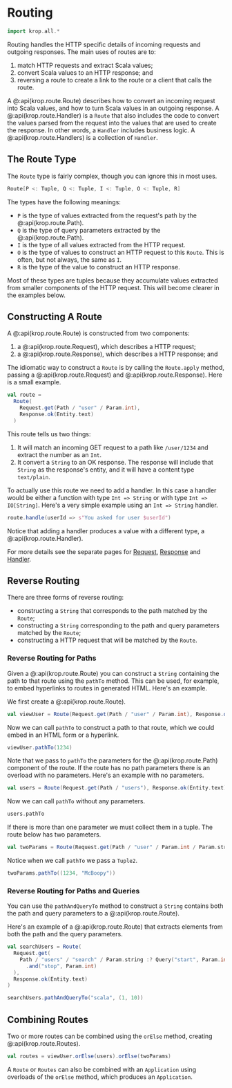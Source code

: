 # Routing

```scala mdoc:invisible
import krop.all.*
```

Routing handles the HTTP specific details of incoming requests and outgoing responses. The main uses of routes are to:

1. match HTTP requests and extract Scala values;
2. convert Scala values to an HTTP response; and
3. reversing a route to create a link to the route or a client that calls the route.

A @:api(krop.route.Route) describes how to convert an incoming request into Scala values, and how to turn Scala values in an outgoing response.
A @:api(krop.route.Handler) is a `Route` that also includes the code to convert the values parsed from the request into the values that are used to create the response. In other words, a `Handler` includes business logic.
A @:api(krop.route.Handlers) is a collection of `Handler`.


## The Route Type

The `Route` type is fairly complex, though you can ignore this in most uses.

``` scala
Route[P <: Tuple, Q <: Tuple, I <: Tuple, O <: Tuple, R]
```

The types have the following meanings:

* `P` is the type of values extracted from the request's path by the @:api(krop.route.Path).
* `Q` is the type of query parameters extracted by the @:api(krop.route.Path).
* `I` is the type of all values extracted from the HTTP request.
* `O` is the type of values to construct an HTTP request to this `Route`. This is often, but not always, the same as `I`.
* `R` is the type of the value to construct an HTTP response.

Most of these types are tuples because they accumulate values extracted from smaller components of the HTTP request.
This will become clearer in the examples below.


## Constructing A Route

A @:api(krop.route.Route) is constructed from two components:

1. a @:api(krop.route.Request), which describes a HTTP request;
2. a @:api(krop.route.Response), which describes a HTTP response; and

The idiomatic way to construct a `Route` is by calling the `Route.apply` method, passing a @:api(krop.route.Request) and @:api(krop.route.Response). 
Here is a small example.

```scala mdoc:silent
val route = 
  Route(
    Request.get(Path / "user" / Param.int), 
    Response.ok(Entity.text)
  )
```

This route tells us two things:

1. It will match an incoming GET request to a path like `/user/1234` and extract the number as an `Int`.
2. It convert a `String` to an OK response. The response will include that `String` as the response's entity, and it will have a content type `text/plain`.

To actually use this route we need to add a handler. In this case a handler would be either a function with type `Int => String` or with type `Int => IO[String]`. Here's a very simple example using an `Int => String` handler.

```scala
route.handle(userId => s"You asked for user $userId")
```

Notice that adding a handler produces a value with a different type, a @:api(krop.route.Handler).

For more details see the separate pages for [Request](request.md), [Response](response.md) and [Handler](../handler.md).



## Reverse Routing

There are three forms of reverse routing:

* constructing a `String` that corresponds to the path matched by the `Route`;
* constructing a `String` corresponding to the path and query parameters matched by the `Route`;
* constructing a HTTP request that will be matched by the `Route`.


### Reverse Routing for Paths

Given a @:api(krop.route.Route) you can construct a `String` containing the path to that route using the `pathTo` method. This can be used, for example, to embed hyperlinks to routes in generated HTML. Here's an example.

We first create a @:api(krop.route.Route).

```scala mdoc:silent
val viewUser = Route(Request.get(Path / "user" / Param.int), Response.ok(Entity.text))
```

Now we can call `pathTo` to construct a path to that route, which we could embed in an HTML form or a hyperlink.

```scala mdoc
viewUser.pathTo(1234)
```

Note that we pass to `pathTo` the parameters for the @:api(krop.route.Path) component of the route.
If the route has no path parameters there is an overload with no parameters.
Here's an example with no parameters.

```scala mdoc:silent
val users = Route(Request.get(Path / "users"), Response.ok(Entity.text))
```

Now we can call `pathTo` without any parameters.

```scala mdoc
users.pathTo
```

If there is more than one parameter we must collect them in a tuple.
The route below has two parameters.

```scala mdoc:silent
val twoParams = Route(Request.get(Path / "user" / Param.int / Param.string), Response.ok(Entity.text))
```

Notice when we call `pathTo` we pass a `Tuple2`.

```scala mdoc
twoParams.pathTo((1234, "McBoopy"))
```


### Reverse Routing for Paths and Queries

You can use the `pathAndQueryTo` method to construct a `String` contains both the path and query parameters to a @:api(krop.route.Route).

Here's an example of a @:api(krop.route.Route) that extracts elements from both the path and the query parameters.

```scala mdoc:silent
val searchUsers = Route(
  Request.get(
    Path / "users" / "search" / Param.string :? Query("start", Param.int)
      .and("stop", Param.int)
  ),
  Response.ok(Entity.text)
)
```

```scala mdoc
searchUsers.pathAndQueryTo("scala", (1, 10))
```



## Combining Routes

Two or more routes can be combined using the `orElse` method, creating @:api(krop.route.Routes).

``` scala mdoc
val routes = viewUser.orElse(users).orElse(twoParams)
```

A `Route` or `Routes` can also be combined with an `Application` using overloads of the `orElse` method, which produces an `Application`.
